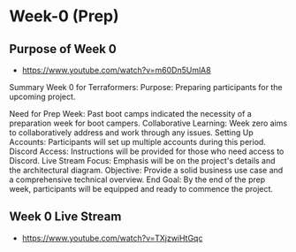 # Week-0 (Prep)

## Purpose of Week 0

- https://www.youtube.com/watch?v=m60Dn5UmlA8

Summary Week 0 for Terraformers:
Purpose: Preparing participants for the upcoming project.

Need for Prep Week: Past boot camps indicated the necessity of a preparation week for boot campers.
Collaborative Learning: Week zero aims to collaboratively address and work through any issues.
Setting Up Accounts: Participants will set up multiple accounts during this period.
Discord Access: Instructions will be provided for those who need access to Discord.
Live Stream Focus: Emphasis will be on the project's details and the architectural diagram.
Objective: Provide a solid business use case and a comprehensive technical overview.
End Goal: By the end of the prep week, participants will be equipped and ready to commence the project.

## Week 0 Live Stream

- https://www.youtube.com/watch?v=TXjzwiHtGqc

